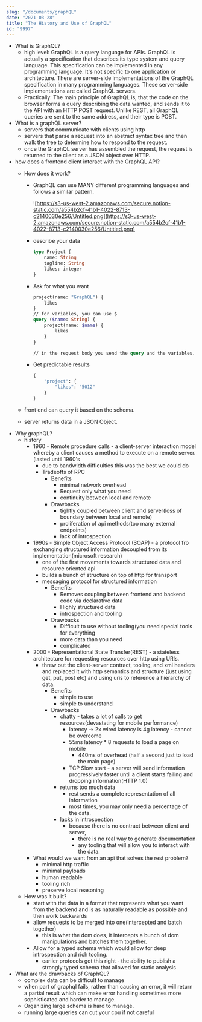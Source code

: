 ```yaml
---
slug: "/documents/graphQL"
date: "2021-03-28"
title: "The History and Use of GraphQL"
id: "9997"
---
```

- What is GraphQL?
    - high level: GraphQL is a query language for APIs. GraphQL is actually a specification that describes its type system and query language. This specification can be implemented in any programming language. It's not specific to one application or architecture. There are server-side implementations of the GraphQL specification in many programming languages. These server-side implementations are called GraphQL servers.
    - Practically: The main principle of GraphQL is, that the code on the browser forms a query describing the data wanted, and sends it to the API with an HTTP POST request. Unlike REST, all GraphQL queries are sent to the same address, and their type is POST.
- What is a graphQL server?
    - servers that communicate with clients using http
    - servers that parse a request into an abstract syntax tree and then walk the tree to determine how to respond to the request.
    - once the GraphQL server has assembled the request, the request is returned to the client as a JSON object over HTTP.
- how does a frontend client interact with the GraphQL API?
    - How does it work?
        - GraphQL can use MANY different programming languages and follows a similar pattern.

            ![https://s3-us-west-2.amazonaws.com/secure.notion-static.com/a554b2cf-41b1-4022-8713-c2140030e256/Untitled.png](https://s3-us-west-2.amazonaws.com/secure.notion-static.com/a554b2cf-41b1-4022-8713-c2140030e256/Untitled.png)

        - describe your data

            ```graphql
            type Project {
            	name: String
            	tagline: String
            	likes: integer
            }

            ```

        - Ask for what you want

            ```graphql
            project(name: "GraphQL") { 
            	likes
            }
            // for variables, you can use $
            query ($name: String) {
            	project(name: $name) {
            		likes
            	}
            }

            // in the request body you send the query and the variables.
            ```

        - Get predictable results

            ```graphql
            {
            	"project": {
            		"likes": "5012"
            	}
            }
            ```

    - front end can query it based on the schema.
    - server returns data in a JSON Object.
- Why graphQL?
    - history
        - 1960 - Remote procedure calls - a client-server interaction model whereby a client causes a method to execute on a remote server. (lasted until 1960's
            - due to bandwidth difficulties this was the best we could do
            - Tradeoffs of RPC
                - Benefits
                    - minimal network overhead
                    - Request only what you need
                    - continuity between local and remote
                - Drawbacks
                    - tightly coupled between client and server(loss of boundary between local and remote)
                    - proliferation of api methods(too many external endpoints)
                    - lack of introspection
        - 1990s - Simple Object Access Protocol (SOAP) - a protocol fro exchanging structured information decoupled from its implementation(microsoft research)
            - one of the first movements towards structured data and resource oriented api
            - builds a bunch of structure on top of http for transport
            - messaging protocol for structured information
                - Benefits
                    - Removes coupling between frontend and backend code via declarative data
                    - Highly structured data
                    - introspection and tooling
                - Drawbacks
                    - Difficult to use without tooling(you need special tools for everything
                    - more data than you need
                    - complicated
        - 2000 - Representational State Transfer(REST) - a stateless architecture for requesting resources over http using URIs.
            - threw out the client-server contract, tooling, and xml headers and replaced it with http semantics and structure (just using get, put, post etc) and using uris to reference a hierarchy of data.
                - Benefits
                    - simple to use
                    - simple to understand
                - Drawbacks
                    - chatty - takes a lot of calls to get resources(devastating for mobile performance)
                        - latency → 2x wired latency is 4g latency - cannot be overcome
                        - 55ms latency * 8 requests to load a page on mobile
                            - 440ms of overhead (half a second just to load the main page)
                        - TCP Slow start - a server will send information progressively faster until a client starts failing and dropping information(HTTP 1.0)
                    - returns too much data
                        - rest sends a complete representation of all information
                        - most times, you may only need a percentage of the data.
                    - lacks in introspection
                        - because there is no contract between client and server,
                            - there is no real way to generate documentation
                            - any tooling that will allow you to interact with the data.
        - What would we want from an api that solves the rest problem?
            - minimal http traffic
            - minimal payloads
            - human readable
            - tooling rich
            - preserve local reasoning
    - How was it built?
        - start with the data in a format that represents what you want from the backend and is as naturally readable as possible and then work backwards
        - allow requests to be merged into one(intercepted and batch together)
            - this is what the dom does, it intercepts a bunch of dom manipulations and batches them together.
        - Allow for a typed schema which would allow for deep introspection and rich tooling.
            - earlier protocols got this right - the ability to publish a strongly typed schema that allowed for static analysis
- What are the drawbacks of GraphQL?
    - complex data can be difficult to manage
    - when part of graphql fails, rather than causing an error, it will return a partial result which can make error handling sometimes more sophisticated and harder to manage.
    - Organizing large schema is hard to manage.
    - running large queries can cut your cpu if not careful